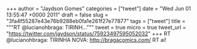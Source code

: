 
+++
author = "Jaydson Gomes"
categories = ["tweet"]
date = "Wed Jun 01 13:55:47 +0000 2011"
draft = false
slug = "3fa4f55287e43e76b9288eb0fa1e261f27e77877"
tags = ["tweet"]
title = """RT @lucianohbraga: TIRINH..."""
tweet = true
micro = true
tweet_url = "https://twitter.com/jaydson/status/75923497595052032"
+++
RT @lucianohbraga: TIRINHA NOVA: http://bragacomics.com/ RT aí!
